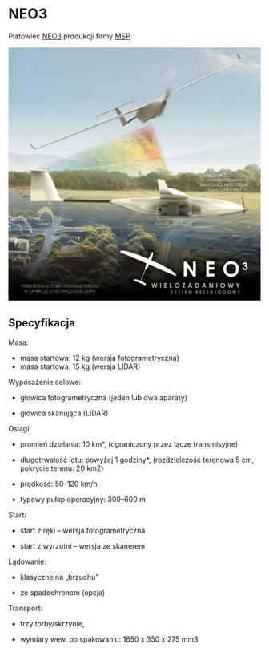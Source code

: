 # NEO3

Płatowiec [NEO3](https://uav.com.pl/pl/co-robimy/bsl/neo3) produkcji firmy [MSP](https://uav.com.pl/pl).

![NEO3](images/neo3.jpg)



## Specyfikacja

Masa:

- masa startowa: 12 kg (wersja fotogrametryczna)
- masa startowa: 15 kg (wersja LIDAR)

Wyposażenie celowe:

- głowica fotogrametryczna (jeden lub dwa aparaty)

- głowica skanująca (LIDAR)

Osiągi:

- promień działania: 10 km*, (ograniczony przez łącze transmisyjne)

- długotrwałość lotu: powyżej 1 godziny*, (rozdzielczość terenowa 5 cm, pokrycie terenu: 20 km2)

- prędkość: 50–120 km/h

- typowy pułap operacyjny: 300–600 m

Start:

- start z ręki – wersja fotogrametryczna

- start z wyrzutni – wersja ze skanerem

Lądowanie:

- klasyczne na „brzuchu”

- ze spadochronem (opcja)

Transport:

- trzy torby/skrzynie,

- wymiary wew. po spakowaniu: 1650 x 350 x 275 mm3

